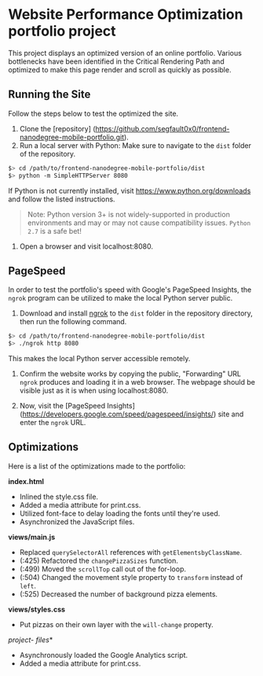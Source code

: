 Website Performance Optimization portfolio project
==================================================

This project displays an optimized version of an online portfolio.  Various
bottlenecks have been identified in the Critical Rendering Path and optimized
to make this page render and scroll as quickly as possible.


## Running the Site
Follow the steps below to test the optimized the site.

1. Clone the [repository]
    (https://github.com/segfault0x0/frontend-nanodegree-mobile-portfolio.git).
1. Run a local server with Python:
  Make sure to navigate to the `dist` folder of the repository.

  ```bash
  $> cd /path/to/frontend-nanodegree-mobile-portfolio/dist
  $> python -m SimpleHTTPServer 8080
  ```
  If Python is not currently installed, visit https://www.python.org/downloads
  and follow the listed instructions.

  >Note: Python version 3+ is not widely-supported in production environments
  and may or may not cause compatibility issues.  `Python 2.7` is a safe bet!

1. Open a browser and visit localhost:8080.

## PageSpeed
In order to test the portfolio's speed with Google's PageSpeed Insights, the
`ngrok` program can be utilized to make the local Python server public.

1. Download and install [ngrok](https://ngrok.com/) to the `dist` folder in the
    repository directory, then run the following command.

  ``` bash
  $> cd /path/to/frontend-nanodegree-mobile-portfolio/dist
  $> ./ngrok http 8080
  ```
  This makes the local Python server accessible remotely.

1. Confirm the website works by copying the public, "Forwarding" URL `ngrok`
    produces and loading it in a web browser.  The webpage should be visible
    just as it is when using localhost:8080.

1. Now, visit the [PageSpeed Insights]
    (https://developers.google.com/speed/pagespeed/insights/) site and enter the
    `ngrok` URL.

## Optimizations
Here is a list of the optimizations made to the portfolio:

**index.html**
- Inlined the style.css file.
- Added a media attribute for print.css.
- Utilized font-face to delay loading the fonts until they're used.
- Asynchronized the JavaScript files.

**views/main.js**
- Replaced `querySelectorAll` references with `getElementsbyClassName`.
- (:425) Refactored the `changePizzaSizes` function.
- (:499) Moved the `scrollTop` call out of the for-loop.
- (:504) Changed the movement style property to `transform` instead of `left`.
- (:525) Decreased the number of background pizza elements.

**views/styles.css**
- Put pizzas on their own layer with the `will-change` property.

**project-* files**
- Asynchronously loaded the Google Analytics script.
- Added a media attribute for print.css.
